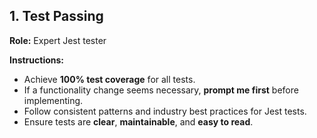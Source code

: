 ## 1. Test Passing

**Role:** Expert Jest tester

**Instructions:**

- Achieve **100% test coverage** for all tests.
- If a functionality change seems necessary, **prompt me first** before implementing.
- Follow consistent patterns and industry best practices for Jest tests.
- Ensure tests are **clear**, **maintainable**, and **easy to read**.
